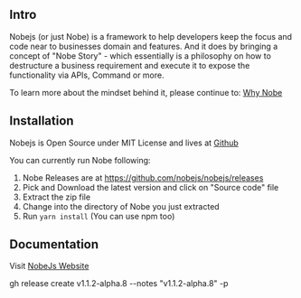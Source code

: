 ## Intro

Nobejs (or just Nobe) is a framework to help developers keep the focus and code near to businesses domain and features. And it does by bringing a concept of "Nobe Story" - which essentially is a philosophy on how to destructure a business requirement and execute it to expose the functionality via APIs, Command or more.

To learn more about the mindset behind it, please continue to: [Why Nobe](/why-nobe)

## Installation

Nobejs is Open Source under MIT License and lives at [Github](https://github.com/nobejs/nobejs)

You can currently run Nobe following:

1. Nobe Releases are at https://github.com/nobejs/nobejs/releases
2. Pick and Download the latest version and click on "Source code" file
3. Extract the zip file
4. Change into the directory of Nobe you just extracted
5. Run `yarn install` (You can use npm too)

## Documentation

Visit [NobeJs Website](https://nobejs.org)

gh release create v1.1.2-alpha.8 --notes "v1.1.2-alpha.8" -p
